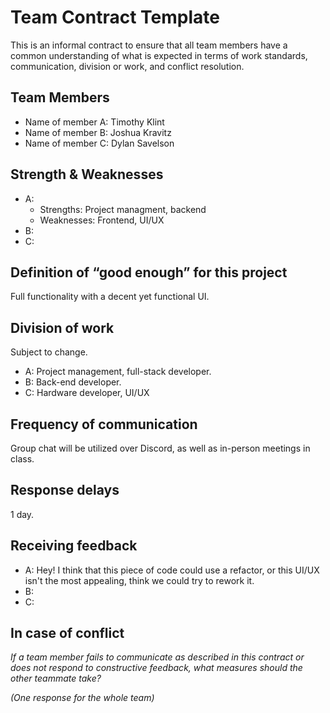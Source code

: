 # Team Contract Template

This is an informal contract to ensure that all team members have a common understanding of what is expected in terms of work standards, communication, division or work, and conflict resolution.

## Team Members

- Name of member A: Timothy Klint
- Name of member B: Joshua Kravitz
- Name of member C: Dylan Savelson

## Strength & Weaknesses

- A: 
    - Strengths: Project managment, backend
    - Weaknesses: Frontend, UI/UX
- B:
- C:

## Definition of “good enough” for this project

Full functionality with a decent yet functional UI.

## Division of work

Subject to change.

- A: Project management, full-stack developer.
- B: Back-end developer.
- C: Hardware developer, UI/UX

## Frequency of communication

Group chat will be utilized over Discord, as well as in-person meetings in class.

## Response delays

1 day.

## Receiving feedback

- A: Hey! I think that this piece of code could use a refactor, or this UI/UX isn't the most appealing, think we could try to rework it.
- B:
- C: 

## In case of conflict

*If a team member fails to communicate as described in this contract or does not respond to constructive feedback, what measures should the other teammate take?*

*(One response for the whole team)*
